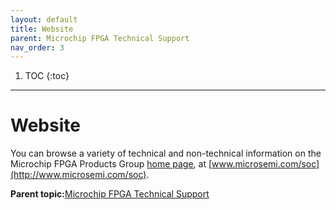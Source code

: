 ```yaml
---
layout: default
title: Website
parent: Microchip FPGA Technical Support
nav_order: 3
---
```


1. TOC
{:toc}

---


# Website

You can browse a variety of technical and non-technical information on the Microchip FPGA Products Group [home page](http://www.microsemi.com/soc), at [www.microsemi.com/soc](http://www.microsemi.com/soc).

**Parent topic:**[Microchip FPGA Technical Support](GUID-F9CF799C-7DEB-461F-9D6C-2A3F3C910ACF.md)

